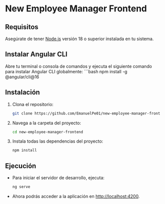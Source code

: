 # New Employee Manager Frontend

## Requisitos

Asegúrate de tener [Node.js](https://nodejs.org/) versión 18 o superior instalada en tu sistema.

## Instalar Angular CLI

Abre tu terminal o consola de comandos y ejecuta el siguiente comando para instalar Angular CLI globalmente:
    ```bash
    npm install -g @angular/cli@16


## Instalación

1. Clona el repositorio:

   ```bash
   git clone https://github.com/EmanuelPe01/new-employee-manager-frontend.git

2. Navega a la carpeta del proyecto:

    ```bash
    cd new-employee-manager-frontend

3. Instala todas las dependencias del proyecto:
    ```bash
    npm install

## Ejecución

- Para iniciar el servidor de desarrollo, ejecuta:
    ```bash
    ng serve

- Ahora podrás acceder a la aplicación en [http://localhost:4200](http://localhost:4200).


